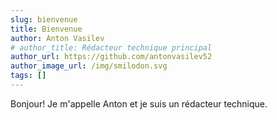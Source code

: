 ```yaml
---
slug: bienvenue
title: Bienvenue
author: Anton Vasilev
# author_title: Rédacteur technique principal 
author_url: https://github.com/antonvasilev52
author_image_url: /img/smilodon.svg
tags: []
---
```


Bonjour! Je m'appelle Anton et je suis un rédacteur technique.
